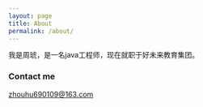 ```yaml
---
layout: page
title: About
permalink: /about/
---
```


我是周琥，是一名java工程师，现在就职于好未来教育集团。

### Contact me

[zhouhu690109@163.com](mailto:zhouhu690109@163.com)